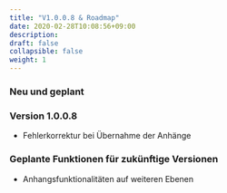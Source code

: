 ```yaml
---
title: "V1.0.0.8 & Roadmap"
date: 2020-02-28T10:08:56+09:00
description: 
draft: false
collapsible: false
weight: 1
---
```

### Neu und geplant

### Version 1.0.0.8
- Fehlerkorrektur bei Übernahme der Anhänge

### Geplante Funktionen für zukünftige Versionen
- Anhangsfunktionalitäten auf weiteren Ebenen
